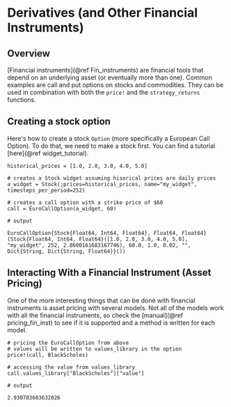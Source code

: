 # Derivatives (and Other Financial Instruments)

## Overview
[Financial instruments](@ref Fin_instruments) are financial tools that depend on an underlying asset (or eventually more than one). Common examples are call and put options on stocks and commodities. They can be used in combination with both the `price!` and the `strategy_returns` functions.

## Creating a stock option
Here's how to create a stock `Option` (more specifically a European Call Option). To do that, we need to make a stock first. You can find a tutorial [here](@ref widget_tutorial).

```jldoctest derivative; output = false, setup = :(using Bruno)
historical_prices = [1.0, 2.0, 3.0, 4.0, 5.0]

# creates a Stock widget assuming hisorical prices are daily prices
a_widget = Stock(;prices=historical_prices, name="my_widget", timesteps_per_period=252)

# creates a call option with a strike price of $60
call = EuroCallOption(a_widget, 60)

# output

EuroCallOption{Stock{Float64, Int64, Float64}, Float64, Float64}(Stock{Float64, Int64, Float64}([1.0, 2.0, 3.0, 4.0, 5.0], "my_widget", 252, 2.8600161683167746), 60.0, 1.0, 0.02, "", Dict{String, Dict{String, Float64}}())
```

## Interacting With a Financial Instrument (Asset Pricing)
One of the more interesting things that can be done with financial instruments is asset pricing with several models. Not all of the models work with all the financial instruments, so check the [manual](@ref pricing_fin_inst) to see if it is supported and a method is written for each model.

```jldoctest derivative; output = false, setup = :(using Bruno)
# pricing the EuroCallOption from above
# values will be written to values_library in the option
price!(call, BlackScholes)

# accessing the value from values_library
call.values_library["BlackScholes"]["value"]

# output

2.930783603632026
```
